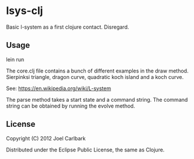 lsys-clj
========
Basic l-system as a first clojure contact. Disregard.

## Usage

lein run

The core.clj file contains a bunch of different examples in the draw method.
Sierpinksi triangle, dragon curve, quadratic koch island and a koch curve.

See: https://en.wikipedia.org/wiki/L-system

The parse method takes a start state and a command string. The command string
can be obtained by running the evolve method.

## License

Copyright (C) 2012 Joel Carlbark

Distributed under the Eclipse Public License, the same as Clojure.

